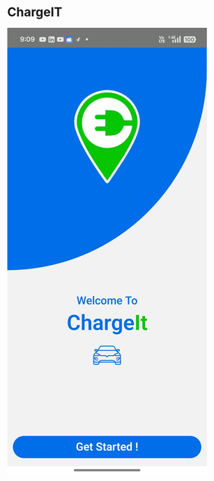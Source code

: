 # ChargeIT
![image alt](https://github.com/Mohsinpadhan/ChargeIT/blob/2f046139d276466d9122c8d1d9983c92353aa0a1/ui1.jpg)
